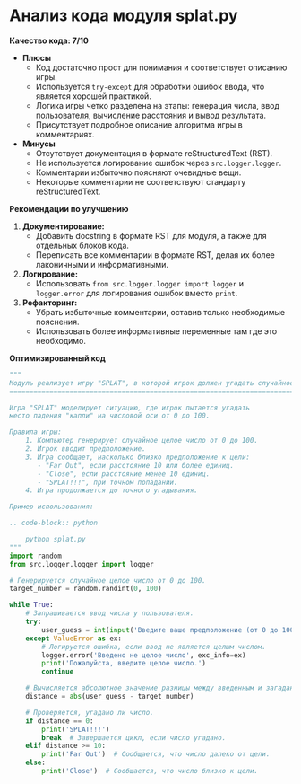 # Анализ кода модуля splat.py

**Качество кода: 7/10**

*   **Плюсы**
    *   Код достаточно прост для понимания и соответствует описанию игры.
    *   Используется `try-except` для обработки ошибок ввода, что является хорошей практикой.
    *   Логика игры четко разделена на этапы: генерация числа, ввод пользователя, вычисление расстояния и вывод результата.
    *   Присутствует подробное описание алгоритма игры в комментариях.
*   **Минусы**
    *   Отсутствует документация в формате reStructuredText (RST).
    *   Не используется логирование ошибок через `src.logger.logger`.
    *   Комментарии избыточно поясняют очевидные вещи.
    *   Некоторые комментарии не соответствуют стандарту reStructuredText.

**Рекомендации по улучшению**

1.  **Документирование:**
    *   Добавить docstring в формате RST для модуля, а также для отдельных блоков кода.
    *   Переписать все комментарии в формате RST, делая их более лаконичными и информативными.
2.  **Логирование:**
    *   Использовать `from src.logger.logger import logger` и `logger.error` для логирования ошибок вместо `print`.
3.  **Рефакторинг:**
    *   Убрать избыточные комментарии, оставив только необходимые пояснения.
    *   Использовать более информативные переменные там где это необходимо.

**Оптимизированный код**

```python
"""
Модуль реализует игру "SPLAT", в которой игрок должен угадать случайное число.
===========================================================================

Игра "SPLAT" моделирует ситуацию, где игрок пытается угадать
место падения "капли" на числовой оси от 0 до 100.

Правила игры:
    1. Компьютер генерирует случайное целое число от 0 до 100.
    2. Игрок вводит предположение.
    3. Игра сообщает, насколько близко предположение к цели:
       - "Far Out", если расстояние 10 или более единиц.
       - "Close", если расстояние менее 10 единиц.
       - "SPLAT!!!", при точном попадании.
    4. Игра продолжается до точного угадывания.

Пример использования:

.. code-block:: python

    python splat.py
"""
import random
from src.logger.logger import logger

# Генерируется случайное целое число от 0 до 100.
target_number = random.randint(0, 100)

while True:
    # Запрашивается ввод числа у пользователя.
    try:
        user_guess = int(input('Введите ваше предположение (от 0 до 100): '))
    except ValueError as ex:
        # Логируется ошибка, если ввод не является целым числом.
        logger.error('Введено не целое число', exc_info=ex)
        print('Пожалуйста, введите целое число.')
        continue

    # Вычисляется абсолютное значение разницы между введенным и загаданным числом.
    distance = abs(user_guess - target_number)

    # Проверяется, угадано ли число.
    if distance == 0:
        print('SPLAT!!!')
        break  # Завершается цикл, если число угадано.
    elif distance >= 10:
        print('Far Out')  # Сообщается, что число далеко от цели.
    else:
        print('Close')  # Сообщается, что число близко к цели.
```